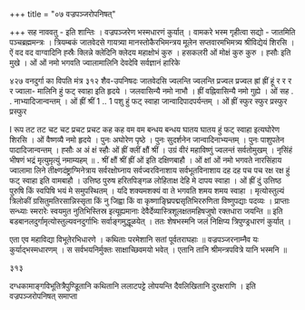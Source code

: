 +++
title = "०७ वज्रपञ्जरोपनिषत्"

+++
सह नाववतु - इति शान्तिः । 
वज्रपञ्जरेण भस्मधारणं कुर्यात् । वामकरे भस्म गृहीत्वा सद्यो - जातमिति पञ्चब्रह्ममन्त्रः । त्रियम्बकं जातवेदसे गायत्र्या मानस्तोकैरभिमन्त्रय मूलेन सप्तवारमभिमत्र्य श्रीविद्येयं शिरसि । ऐं वद वद वाग्वादिनि ह्स्रैः क्लिन्ने क्लेदिनि क्लेदय महाक्षोभं कुरु । हसकलरी ओं मोक्षं कुरु कुरु । ह्सौः इति मुखे । ओं ओं नमो भगवति ज्वालामालिनि देवदेवि सर्वज्ञानं हारिके 
 
४२७ 
वनदुर्गा का विपति मंत्र 
३१२ 
शैव-उपनिषदः 
जातवेदसि ज्वलन्ति ज्वलन्ति प्रज्वल प्रज्वल ह्रां ह्रीं हूं र र र र ज्वाला- मालिनि हुं फट् स्वाहा इति हृदये । जलवासिन्यै नमो नाभौ । ह्रीं वह्निवासिन्यै नमो गुह्ये । ओं सह . . नाभ्यादिजान्वन्तम् । ओं ह्रीं श्रीं 
1 
.. 
1 
पशु हुं फट् स्वाहा जान्वादिपादपर्यन्तम् । ओं ह्रीं स्फुर स्फुर प्रस्फुर 
प्रस्फुर 

I 
रूप तट तट चट चट प्रचट प्रचट कह कह वम वम बन्धय बन्धय घातय घातय हुं फट् स्वाहा इत्यघोरेण शिरसि । ओं वैष्णव्यै नमो हृदये । पुनः अघोरेण पृष्ठे । पुनः सुदर्शनेन जान्वादिनाभ्यन्तम् । पुनः पाशुपतेन पादादिजान्वन्तम् । ह्सौः अ अं क्षं स्हौः ओं ह्रीं क्लीं क्षौं श्रीं । 
उग्रं वीरं महाविष्णुं ज्वलन्तं सर्वतोमुखम् । 
नृसिंहं भीषणं भद्रं मृत्युमृत्युं नमाम्यहम् ॥ 
. 
श्रीं क्षौं श्रीं ह्रीं ओं इति दक्षिणबाहौ । ओं क्षां ओं नमो भगवते नारसिंहाय ज्वालामा लिने तीक्ष्णदंष्ट्राग्मिनेत्राय सर्वरक्षोघ्नाय सर्वज्वरविनाशाय सर्वभूतविनाशाय दह दह पच पच रक्ष रक्ष हुं फट् स्वाहा इति वामबाहौ । उत्तिष्ठ पुरुष हरितपिङ्गळ लोहिताक्ष देहि मे दापय स्वाहा । ओं ह्रीं दुं उत्तिष्ठ पुरुषि किं स्वपिषि भयं मे समुपस्थितम् । यदि शक्यमशक्यं वा ते भगवति शमय शमय स्वाहा । 
मृत्योस्तुल्यं त्रिलोकीं ग्रसितुमतिरसान्निस्सृता किं नु जिह्वा 
किं वा कृष्णाङ्घ्रिपद्मसृतिभिररुणिता विष्णुपद्याः पदव्यः । प्राप्ताः सन्ध्याः स्मरारेः स्वयमुत नुतिभिस्तिस्र इत्यूह्यमानाः देवैर्देव्यास्त्रिशूलक्षतमहिषजुषो रक्तधारा जयन्ति ॥ 
इति बडबानलदुर्गामृत्योस्तुल्यवनदुर्गाभिः सर्वाङ्गमुद्धूळयेत् । ततः शेषभस्मनि जलं निक्षिप्य त्रिपुण्ड्रधारणं कुर्यात् । 
 
एता एव महाविद्या विभूतेरभिधारणे । कथिताः परमेशानि सतां पूर्वतराघहाः ॥ वज्रपञ्जरनाम्नैव यः कुर्याद्भस्मधारणम् । स सर्वभयनिर्मुक्तः साक्षाच्छिवमयो भवेत् । एतानि तानि श्रीमन्त्रपवित्रे यानि भस्मनि ॥ 

३१३ 

दग्धकामाङ्गविभूतित्रैपुण्डूितानि कथितानि ललाटपट्टे लोपयन्ति दैवलिखितानि दुरक्षराणि । 
इति वज्रपञ्जरोपनिषत् समाप्ता 